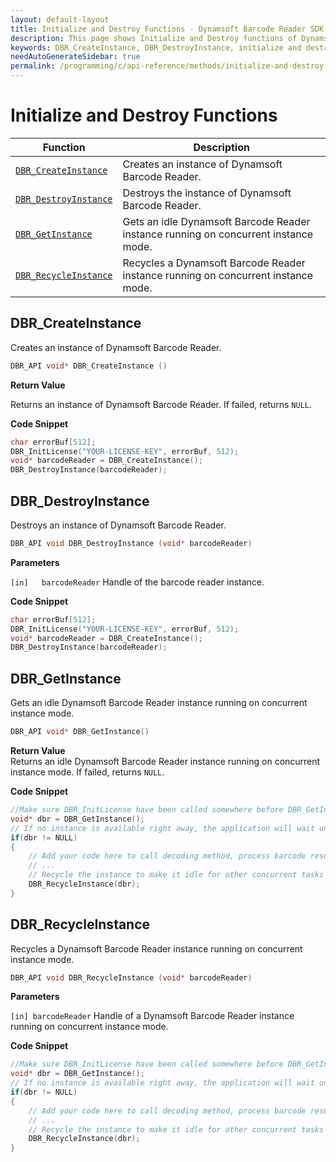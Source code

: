 ```yaml
---
layout: default-layout
title: Initialize and Destroy Functions - Dynamsoft Barcode Reader SDK C Edition API Reference
description: This page shows Initialize and Destroy functions of Dynamsoft Barcode Reader SDK C Edition.
keywords: DBR_CreateInstance, DBR_DestroyInstance, initialize and destroy functions, api reference, c
needAutoGenerateSidebar: true
permalink: /programming/c/api-reference/methods/initialize-and-destroy.html
---
```



# Initialize and Destroy Functions

  | Function               | Description |
  |----------------------|-------------|
  | [`DBR_CreateInstance`](#dbr_createinstance) | Creates an instance of Dynamsoft Barcode Reader. |
  | [`DBR_DestroyInstance`](#dbr_destroyinstance) | Destroys the instance of Dynamsoft Barcode Reader. |
  | [`DBR_GetInstance`](#dbr_getinstance) | Gets an idle Dynamsoft Barcode Reader instance running on concurrent instance mode. |
  | [`DBR_RecycleInstance`](#dbr_recycleinstance) | Recycles a Dynamsoft Barcode Reader instance running on concurrent instance mode. |
  
  
## DBR_CreateInstance

Creates an instance of Dynamsoft Barcode Reader.

```c
DBR_API void* DBR_CreateInstance ()	
```   

**Return Value**  

Returns an instance of Dynamsoft Barcode Reader. If failed, returns `NULL`.


**Code Snippet**  

```c
char errorBuf[512];
DBR_InitLicense("YOUR-LICENSE-KEY", errorBuf, 512);
void* barcodeReader = DBR_CreateInstance();
DBR_DestroyInstance(barcodeReader);
```

## DBR_DestroyInstance

Destroys an instance of Dynamsoft Barcode Reader.

```c
DBR_API void DBR_DestroyInstance (void* barcodeReader)	
```   
   
**Parameters**  

`[in]	barcodeReader` Handle of the barcode reader instance.

**Code Snippet**  

```c
char errorBuf[512];
DBR_InitLicense("YOUR-LICENSE-KEY", errorBuf, 512);
void* barcodeReader = DBR_CreateInstance();
DBR_DestroyInstance(barcodeReader);
```

## DBR_GetInstance

Gets an idle Dynamsoft Barcode Reader instance running on concurrent instance mode.

```c
DBR_API void* DBR_GetInstance()
```

**Return Value**  
Returns an idle Dynamsoft Barcode Reader instance running on concurrent instance mode. If failed, returns `NULL`.

**Code Snippet**  

```c
//Make sure DBR_InitLicense have been called somewhere before DBR_GetInstance
void* dbr = DBR_GetInstance();
// If no instance is available right away, the application will wait until one becomes available
if(dbr != NULL)
{
    // Add your code here to call decoding method, process barcode results and so on
    // ...
    // Recycle the instance to make it idle for other concurrent tasks
    DBR_RecycleInstance(dbr);
}
```

## DBR_RecycleInstance

Recycles a Dynamsoft Barcode Reader instance running on concurrent instance mode.

```c
DBR_API void DBR_RecycleInstance (void* barcodeReader)
```

**Parameters**  

`[in] barcodeReader` Handle of a Dynamsoft Barcode Reader instance running on concurrent instance mode.

**Code Snippet**  

```c
//Make sure DBR_InitLicense have been called somewhere before DBR_GetInstance
void* dbr = DBR_GetInstance();
// If no instance is available right away, the application will wait until one becomes available
if(dbr != NULL)
{
    // Add your code here to call decoding method, process barcode results and so on
    // ...
    // Recycle the instance to make it idle for other concurrent tasks
    DBR_RecycleInstance(dbr);
}
```
